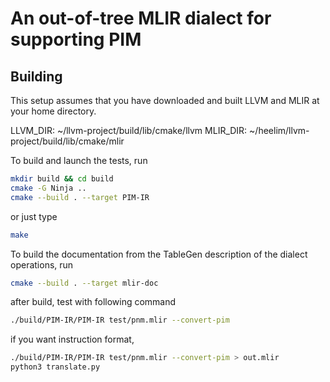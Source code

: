 # An out-of-tree MLIR dialect for supporting PIM

## Building

This setup assumes that you have downloaded and built LLVM and MLIR at your home directory. 

LLVM_DIR: ~/llvm-project/build/lib/cmake/llvm
MLIR_DIR: ~/heelim/llvm-project/build/lib/cmake/mlir

To build and launch the tests, run
```sh
mkdir build && cd build
cmake -G Ninja ..
cmake --build . --target PIM-IR
```
or just type
```sh
make
```

To build the documentation from the TableGen description of the dialect operations, run
```sh
cmake --build . --target mlir-doc
```

after build, test with following command
```sh
./build/PIM-IR/PIM-IR test/pnm.mlir --convert-pim
```

if you want instruction format, 
```sh
./build/PIM-IR/PIM-IR test/pnm.mlir --convert-pim > out.mlir
python3 translate.py 
```

